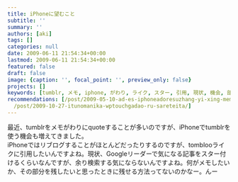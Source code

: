 ```yaml
---
title: iPhoneに望むこと
subtitle: ''
summary: ''
authors: [aki]
tags: []
categories: null
date: 2009-06-11 21:54:34+00:00
lastmod: 2009-06-11 21:54:34+00:00
featured: false
draft: false
image: {caption: '', focal_point: '', preview_only: false}
projects: []
keywords: [tumblr, メモ, iphone, がわり, ライク, スター, 引用, 現状, 機会, 部分]
recommendations: [/post/2009-05-10-ad-es-iphoneadoresuzhang-yi-xing-memo/, /post/2010-01-01-jin-geng-nagara2009nian-dedu-maretaji-shi/,
  /post/2009-10-27-itunomanika-wptouchgadao-ru-sareteita/]
---
```

最近、tumblrをメモがわりにquoteすることが多いのですが、iPhoneでtumblrを使う機会も増えてきました。  
iPhoneではリブログすることがほとんどだったりするのですが、tomblooライクに引用したいんですよね。現状、Googleリーダーで気になる記事をスター付けるくらいなんですが、余り検索する気にならないんですよね。何がメモしたいか、その部分を残したいと思ったときに残せる方法ってないのかなー。んー


